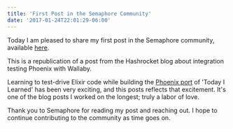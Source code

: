 ```yaml
---
title: 'First Post in the Semaphore Community'
date: '2017-01-24T22:01:29-06:00'
---
```


Today I am pleased to share my first post in the Semaphore community, available
[here](https://semaphoreci.com/community/tutorials/integration-testing-phoenix-with-wallaby).

This is a republication of a post from the Hashrocket blog about integration
testing Phoenix with Wallaby.

Learning to test-drive Elixir code while building the [Phoenix
port](https://github.com/hashrocket/tilex) of 'Today I Learned' has been very
exciting, and this posts reflects that excitement. It's one of the blog posts I
worked on the longest; truly a labor of love.

Thank you to Semaphore for reading my post and reaching out. I hope to continue
contributing to the community as time goes on.
